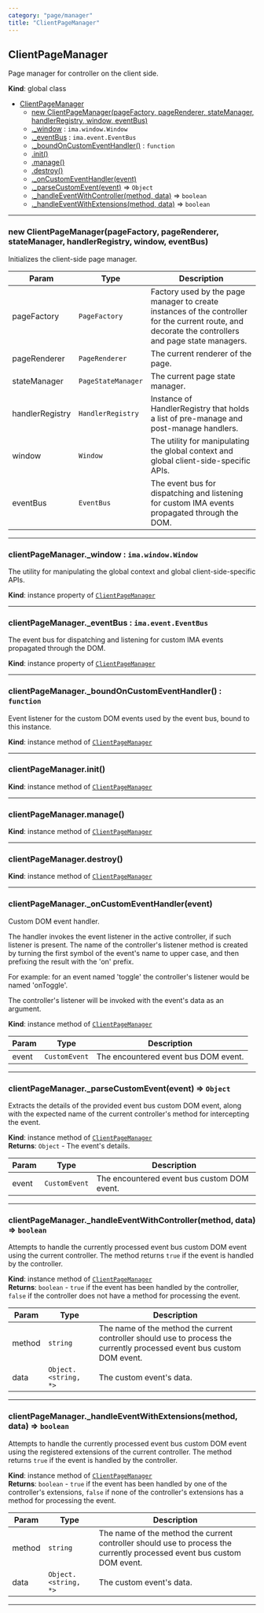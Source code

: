 ```yaml
---
category: "page/manager"
title: "ClientPageManager"
---
```


## ClientPageManager&nbsp;<a name="ClientPageManager" href="https://github.com/seznam/IMA.js-core/tree/0.16.0-alpha.11/page/manager/ClientPageManager.js#L13" target="_blank"><span class="icon"><i class="fas fa-external-link-alt fa-xs"></i></span></a>
Page manager for controller on the client side.

**Kind**: global class  

* [ClientPageManager](#ClientPageManager)
    * [new ClientPageManager(pageFactory, pageRenderer, stateManager, handlerRegistry, window, eventBus)](#new_ClientPageManager_new)
    * [._window](#ClientPageManager+_window) : <code>ima.window.Window</code>
    * [._eventBus](#ClientPageManager+_eventBus) : <code>ima.event.EventBus</code>
    * [._boundOnCustomEventHandler()](#ClientPageManager+_boundOnCustomEventHandler) : <code>function</code>
    * [.init()](#ClientPageManager+init)
    * [.manage()](#ClientPageManager+manage)
    * [.destroy()](#ClientPageManager+destroy)
    * [._onCustomEventHandler(event)](#ClientPageManager+_onCustomEventHandler)
    * [._parseCustomEvent(event)](#ClientPageManager+_parseCustomEvent) ⇒ <code>Object</code>
    * [._handleEventWithController(method, data)](#ClientPageManager+_handleEventWithController) ⇒ <code>boolean</code>
    * [._handleEventWithExtensions(method, data)](#ClientPageManager+_handleEventWithExtensions) ⇒ <code>boolean</code>


* * *

### new ClientPageManager(pageFactory, pageRenderer, stateManager, handlerRegistry, window, eventBus)&nbsp;<a name="new_ClientPageManager_new"></a>
Initializes the client-side page manager.


| Param | Type | Description |
| --- | --- | --- |
| pageFactory | <code>PageFactory</code> | Factory used by the page manager to        create instances of the controller for the current route, and        decorate the controllers and page state managers. |
| pageRenderer | <code>PageRenderer</code> | The current renderer of the page. |
| stateManager | <code>PageStateManager</code> | The current page state manager. |
| handlerRegistry | <code>HandlerRegistry</code> | Instance of HandlerRegistry that        holds a list of pre-manage and post-manage handlers. |
| window | <code>Window</code> | The utility for manipulating the global context        and global client-side-specific APIs. |
| eventBus | <code>EventBus</code> | The event bus for dispatching and listening        for custom IMA events propagated through the DOM. |


* * *

### clientPageManager.\_window : <code>ima.window.Window</code>&nbsp;<a name="ClientPageManager+_window" href="https://github.com/seznam/IMA.js-core/tree/0.16.0-alpha.11/page/manager/ClientPageManager.js#L56" target="_blank"><span class="icon"><i class="fas fa-external-link-alt fa-xs"></i></span></a>
The utility for manipulating the global context and global
client-side-specific APIs.

**Kind**: instance property of [<code>ClientPageManager</code>](#ClientPageManager)  

* * *

### clientPageManager.\_eventBus : <code>ima.event.EventBus</code>&nbsp;<a name="ClientPageManager+_eventBus" href="https://github.com/seznam/IMA.js-core/tree/0.16.0-alpha.11/page/manager/ClientPageManager.js#L64" target="_blank"><span class="icon"><i class="fas fa-external-link-alt fa-xs"></i></span></a>
The event bus for dispatching and listening for custom IMA events
propagated through the DOM.

**Kind**: instance property of [<code>ClientPageManager</code>](#ClientPageManager)  

* * *

### clientPageManager.\_boundOnCustomEventHandler() : <code>function</code>&nbsp;<a name="ClientPageManager+_boundOnCustomEventHandler" href="https://github.com/seznam/IMA.js-core/tree/0.16.0-alpha.11/page/manager/ClientPageManager.js#L72" target="_blank"><span class="icon"><i class="fas fa-external-link-alt fa-xs"></i></span></a>
Event listener for the custom DOM events used by the event bus,
bound to this instance.

**Kind**: instance method of [<code>ClientPageManager</code>](#ClientPageManager)  

* * *

### clientPageManager.init()&nbsp;<a name="ClientPageManager+init" href="https://github.com/seznam/IMA.js-core/tree/0.16.0-alpha.11/page/manager/ClientPageManager.js#L80" target="_blank"><span class="icon"><i class="fas fa-external-link-alt fa-xs"></i></span></a>
**Kind**: instance method of [<code>ClientPageManager</code>](#ClientPageManager)  

* * *

### clientPageManager.manage()&nbsp;<a name="ClientPageManager+manage" href="https://github.com/seznam/IMA.js-core/tree/0.16.0-alpha.11/page/manager/ClientPageManager.js#L91" target="_blank"><span class="icon"><i class="fas fa-external-link-alt fa-xs"></i></span></a>
**Kind**: instance method of [<code>ClientPageManager</code>](#ClientPageManager)  

* * *

### clientPageManager.destroy()&nbsp;<a name="ClientPageManager+destroy" href="https://github.com/seznam/IMA.js-core/tree/0.16.0-alpha.11/page/manager/ClientPageManager.js#L102" target="_blank"><span class="icon"><i class="fas fa-external-link-alt fa-xs"></i></span></a>
**Kind**: instance method of [<code>ClientPageManager</code>](#ClientPageManager)  

* * *

### clientPageManager.\_onCustomEventHandler(event)&nbsp;<a name="ClientPageManager+_onCustomEventHandler" href="https://github.com/seznam/IMA.js-core/tree/0.16.0-alpha.11/page/manager/ClientPageManager.js#L127" target="_blank"><span class="icon"><i class="fas fa-external-link-alt fa-xs"></i></span></a>
Custom DOM event handler.

The handler invokes the event listener in the active controller, if such
listener is present. The name of the controller's listener method is
created by turning the first symbol of the event's name to upper case,
and then prefixing the result with the 'on' prefix.

For example: for an event named 'toggle' the controller's listener
would be named 'onToggle'.

The controller's listener will be invoked with the event's data as an
argument.

**Kind**: instance method of [<code>ClientPageManager</code>](#ClientPageManager)  

| Param | Type | Description |
| --- | --- | --- |
| event | <code>CustomEvent</code> | The encountered event bus DOM event. |


* * *

### clientPageManager.\_parseCustomEvent(event) ⇒ <code>Object</code>&nbsp;<a name="ClientPageManager+_parseCustomEvent" href="https://github.com/seznam/IMA.js-core/tree/0.16.0-alpha.11/page/manager/ClientPageManager.js#L164" target="_blank"><span class="icon"><i class="fas fa-external-link-alt fa-xs"></i></span></a>
Extracts the details of the provided event bus custom DOM event, along
with the expected name of the current controller's method for
intercepting the event.

**Kind**: instance method of [<code>ClientPageManager</code>](#ClientPageManager)  
**Returns**: <code>Object</code> - The event's
        details.  

| Param | Type | Description |
| --- | --- | --- |
| event | <code>CustomEvent</code> | The encountered event bus custom DOM event. |


* * *

### clientPageManager.\_handleEventWithController(method, data) ⇒ <code>boolean</code>&nbsp;<a name="ClientPageManager+_handleEventWithController" href="https://github.com/seznam/IMA.js-core/tree/0.16.0-alpha.11/page/manager/ClientPageManager.js#L185" target="_blank"><span class="icon"><i class="fas fa-external-link-alt fa-xs"></i></span></a>
Attempts to handle the currently processed event bus custom DOM event
using the current controller. The method returns <code>true</code> if the
event is handled by the controller.

**Kind**: instance method of [<code>ClientPageManager</code>](#ClientPageManager)  
**Returns**: <code>boolean</code> - <code>true</code> if the event has been handled by the
        controller, <code>false</code> if the controller does not have a
        method for processing the event.  

| Param | Type | Description |
| --- | --- | --- |
| method | <code>string</code> | The name of the method the current controller        should use to process the currently processed event bus custom        DOM event. |
| data | <code>Object.&lt;string, \*&gt;</code> | The custom event's data. |


* * *

### clientPageManager.\_handleEventWithExtensions(method, data) ⇒ <code>boolean</code>&nbsp;<a name="ClientPageManager+_handleEventWithExtensions" href="https://github.com/seznam/IMA.js-core/tree/0.16.0-alpha.11/page/manager/ClientPageManager.js#L210" target="_blank"><span class="icon"><i class="fas fa-external-link-alt fa-xs"></i></span></a>
Attempts to handle the currently processed event bus custom DOM event
using the registered extensions of the current controller. The method
returns <code>true</code> if the event is handled by the controller.

**Kind**: instance method of [<code>ClientPageManager</code>](#ClientPageManager)  
**Returns**: <code>boolean</code> - <code>true</code> if the event has been handled by one of
        the controller's extensions, <code>false</code> if none of the
        controller's extensions has a method for processing the event.  

| Param | Type | Description |
| --- | --- | --- |
| method | <code>string</code> | The name of the method the current controller        should use to process the currently processed event bus custom        DOM event. |
| data | <code>Object.&lt;string, \*&gt;</code> | The custom event's data. |


* * *

